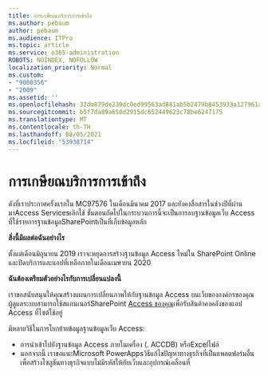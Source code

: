 ```yaml
---
title: การเกษียณบริการการเข้าถึง
ms.author: pebaum
author: pebaum
ms.audience: ITPro
ms.topic: article
ms.service: o365-administration
ROBOTS: NOINDEX, NOFOLLOW
localization_priority: Normal
ms.custom:
- "9000356"
- "2009"
ms.assetid: ''
ms.openlocfilehash: 32da879de230dc0ed99563ad881ab5b2479b8453933a127961a26d619e108ab9
ms.sourcegitcommit: b5f7da89a650d2915dc652449623c78be6247175
ms.translationtype: MT
ms.contentlocale: th-TH
ms.lasthandoff: 08/05/2021
ms.locfileid: "53938714"
---
```

# <a name="access-services-retirement"></a>การเกษียณบริการการเข้าถึง

ดังที่เราประกาศครั้งแรกใน MC97576 ในเดือนมีนาคม 2017 และยังคงสื่อสารในช่วงปีที่ผ่านมาAccess Servicesเลิกใช้ ขั้นตอนถัดไปในกระบวนการนี้จะเป็นการลบฐานข้อมูลเว็บ Access ที่ใช้รายการฐานข้อมูลSharePointเป็นที่เก็บข้อมูลหลัก

**สิ่งนี้มีผลต่อฉันอย่างไร**

ตั้งแต่เดือนมิถุนายน 2019 เราจะหยุดการสร้างฐานข้อมูล Access ใหม่ใน SharePoint Online และปิดบริการและแอปที่เหลือภายในเดือนเมษายน 2020

**ฉันต้องเตรียมตัวอย่างไรกับการเปลี่ยนแปลงนี้**

เราขอสนับสนุนให้คุณสร้างแผนการเปลี่ยนภาพให้กับฐานข้อมูล Access บนเว็บขององค์กรของคุณ ผู้ดูแลระบบสามารถใช้สแกนเนอร์SharePoint [Access ของคุณ](https://github.com/SharePoint/PnP-Tools/tree/master/Solutions/SharePoint.AccessApp.Scanner)เพื่อรับสินค้าคงคลังของแอป Access ที่ไซต์ใช้อยู่

มีหลายวิธีในการโยกย้ายข้อมูลฐานข้อมูลเว็บ Access:

- การนําเข้าไปยังฐานข้อมูล Access ภายในเครื่อง (. ACCDB) หรือExcelไฟล์
- นอกจากนี้ เราขอแนะMicrosoft PowerAppsวิธีแก้ไขปัญหาทางธุรกิจที่เป็นแพลตฟอร์มอื่นเพื่อสร้างโซลูชันทางธุรกิจแบบไม่มีรหัสให้กับเว็บและอุปกรณ์เคลื่อนที่